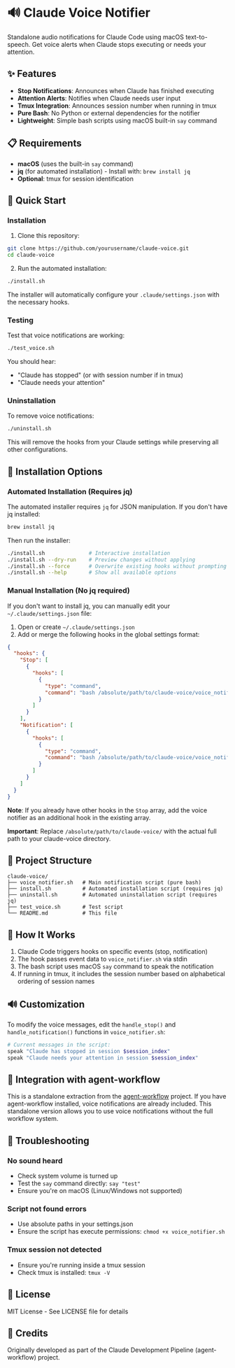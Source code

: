 # 🔊 Claude Voice Notifier

Standalone audio notifications for Claude Code using macOS text-to-speech. Get voice alerts when Claude stops executing or needs your attention.

## ✨ Features

- **Stop Notifications**: Announces when Claude has finished executing
- **Attention Alerts**: Notifies when Claude needs user input
- **Tmux Integration**: Announces session number when running in tmux
- **Pure Bash**: No Python or external dependencies for the notifier
- **Lightweight**: Simple bash scripts using macOS built-in `say` command

## 📋 Requirements

- **macOS** (uses the built-in `say` command)
- **jq** (for automated installation) - Install with: `brew install jq`
- **Optional**: tmux for session identification

## 🚀 Quick Start

### Installation

1. Clone this repository:
```bash
git clone https://github.com/yourusername/claude-voice.git
cd claude-voice
```

2. Run the automated installation:
```bash
./install.sh
```

The installer will automatically configure your `.claude/settings.json` with the necessary hooks.

### Testing

Test that voice notifications are working:
```bash
./test_voice.sh
```

You should hear:
- "Claude has stopped" (or with session number if in tmux)
- "Claude needs your attention"

### Uninstallation

To remove voice notifications:
```bash
./uninstall.sh
```

This will remove the hooks from your Claude settings while preserving all other configurations.

## 🔧 Installation Options

### Automated Installation (Requires jq)

The automated installer requires `jq` for JSON manipulation. If you don't have jq installed:
```bash
brew install jq
```

Then run the installer:
```bash
./install.sh              # Interactive installation
./install.sh --dry-run    # Preview changes without applying
./install.sh --force      # Overwrite existing hooks without prompting
./install.sh --help       # Show all available options
```

### Manual Installation (No jq required)

If you don't want to install jq, you can manually edit your `~/.claude/settings.json` file:

1. Open or create `~/.claude/settings.json`
2. Add or merge the following hooks in the global settings format:

```json
{
  "hooks": {
    "Stop": [
      {
        "hooks": [
          {
            "type": "command",
            "command": "bash /absolute/path/to/claude-voice/voice_notifier.sh stop"
          }
        ]
      }
    ],
    "Notification": [
      {
        "hooks": [
          {
            "type": "command",
            "command": "bash /absolute/path/to/claude-voice/voice_notifier.sh notification"
          }
        ]
      }
    ]
  }
}
```

**Note**: If you already have other hooks in the `Stop` array, add the voice notifier as an additional hook in the existing array.

**Important**: Replace `/absolute/path/to/claude-voice/` with the actual full path to your claude-voice directory.

## 📁 Project Structure

```
claude-voice/
├── voice_notifier.sh   # Main notification script (pure bash)
├── install.sh          # Automated installation script (requires jq)
├── uninstall.sh        # Automated uninstallation script (requires jq)
├── test_voice.sh       # Test script
└── README.md           # This file
```

## 🎯 How It Works

1. Claude Code triggers hooks on specific events (stop, notification)
2. The hook passes event data to `voice_notifier.sh` via stdin
3. The bash script uses macOS `say` command to speak the notification
4. If running in tmux, it includes the session number based on alphabetical ordering of session names

## 🔊 Customization

To modify the voice messages, edit the `handle_stop()` and `handle_notification()` functions in `voice_notifier.sh`:

```bash
# Current messages in the script:
speak "Claude has stopped in session $session_index"
speak "Claude needs your attention in session $session_index"
```

## 🤝 Integration with agent-workflow

This is a standalone extraction from the [agent-workflow](https://github.com/yourusername/agent-workflow) project. If you have agent-workflow installed, voice notifications are already included. This standalone version allows you to use voice notifications without the full workflow system.

## 🐛 Troubleshooting

### No sound heard
- Check system volume is turned up
- Test the `say` command directly: `say "test"`
- Ensure you're on macOS (Linux/Windows not supported)

### Script not found errors
- Use absolute paths in your settings.json
- Ensure the script has execute permissions: `chmod +x voice_notifier.sh`

### Tmux session not detected
- Ensure you're running inside a tmux session
- Check tmux is installed: `tmux -V`

## 📄 License

MIT License - See LICENSE file for details

## 🙏 Credits

Originally developed as part of the Claude Development Pipeline (agent-workflow) project.